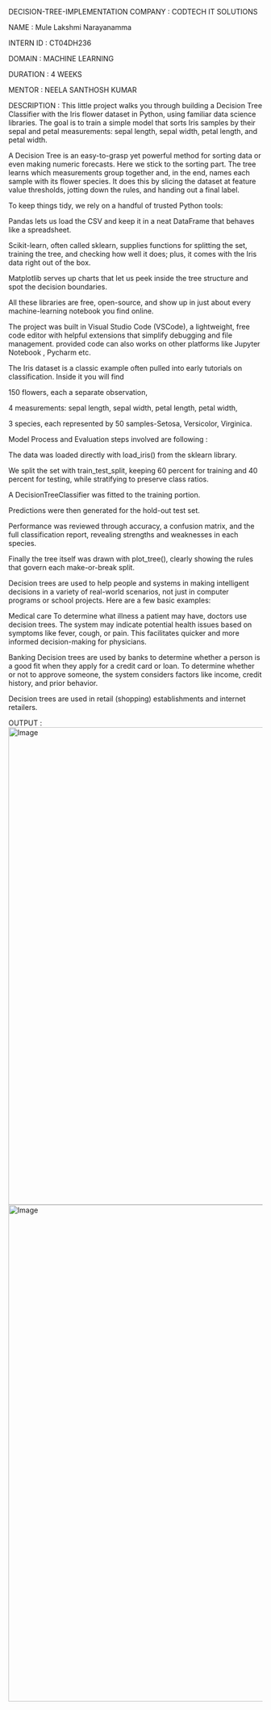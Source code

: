 DECISION-TREE-IMPLEMENTATION
COMPANY : CODTECH IT SOLUTIONS

NAME : Mule Lakshmi Narayanamma

INTERN ID : CT04DH236

DOMAIN : MACHINE LEARNING

DURATION : 4 WEEKS

MENTOR : NEELA SANTHOSH KUMAR

DESCRIPTION : This little project walks you through building a Decision Tree Classifier with the Iris flower dataset in Python, using familiar data science libraries. The goal is to train a simple model that sorts Iris samples by their sepal and petal measurements: sepal length, sepal width, petal length, and petal width.

A Decision Tree is an easy-to-grasp yet powerful method for sorting data or even making numeric forecasts. Here we stick to the sorting part. The tree learns which measurements group together and, in the end, names each sample with its flower species. It does this by slicing the dataset at feature value thresholds, jotting down the rules, and handing out a final label.

To keep things tidy, we rely on a handful of trusted Python tools:

Pandas lets us load the CSV and keep it in a neat DataFrame that behaves like a spreadsheet.

Scikit-learn, often called sklearn, supplies functions for splitting the set, training the tree, and checking how well it does; plus, it comes with the Iris data right out of the box.

Matplotlib serves up charts that let us peek inside the tree structure and spot the decision boundaries.

All these libraries are free, open-source, and show up in just about every machine-learning notebook you find online.

The project was built in Visual Studio Code (VSCode), a lightweight, free code editor with helpful extensions that simplify debugging and file management. provided code can also works on other platforms like Jupyter Notebook , Pycharm etc.

The Iris dataset is a classic example often pulled into early tutorials on classification. Inside it you will find

150 flowers, each a separate observation,

4 measurements: sepal length, sepal width, petal length, petal width,

3 species, each represented by 50 samples-Setosa, Versicolor, Virginica.

Model Process and Evaluation
steps involved are following :

The data was loaded directly with load_iris() from the sklearn library.

We split the set with train_test_split, keeping 60 percent for training and 40 percent for testing, while stratifying to preserve class ratios.

A DecisionTreeClassifier was fitted to the training portion.

Predictions were then generated for the hold-out test set.

Performance was reviewed through accuracy, a confusion matrix, and the full classification report, revealing strengths and weaknesses in each species.

Finally the tree itself was drawn with plot_tree(), clearly showing the rules that govern each make-or-break split.

Decision trees are used to help people and systems in making intelligent decisions in a variety of real-world scenarios, not just in computer programs or school projects. Here are a few basic examples:

Medical care To determine what illness a patient may have, doctors use decision trees. The system may indicate potential health issues based on symptoms like fever, cough, or pain. This facilitates quicker and more informed decision-making for physicians.

Banking Decision trees are used by banks to determine whether a person is a good fit when they apply for a credit card or loan. To determine whether or not to approve someone, the system considers factors like income, credit history, and prior behavior.

Decision trees are used in retail (shopping) establishments and internet retailers.

OUTPUT :
<img width="857" height="946" alt="Image" src="https://github.com/user-attachments/assets/97eaeea4-4897-484e-b28a-91cd29a5547c" />
<img width="1505" height="984" alt="Image" src="https://github.com/user-attachments/assets/0ee50cf1-ea12-4364-8f5b-c47211a9e2f9" />
